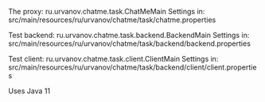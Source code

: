 
The proxy:
ru.urvanov.chatme.task.ChatMeMain
Settings in:
src/main/resources/ru/urvanov/chatme/task/chatme.properties

Test backend:
ru.urvanov.chatme.task.backend.BackendMain
Settings in:
src/main/resources/ru/urvanov/chatme/task/backend/backend.properties

Test client:
ru.urvanov.chatme.task.client.ClientMain
Settings in:
src/main/resources/ru/urvanov/chatme/task/backend/client/client.properties


Uses Java 11

